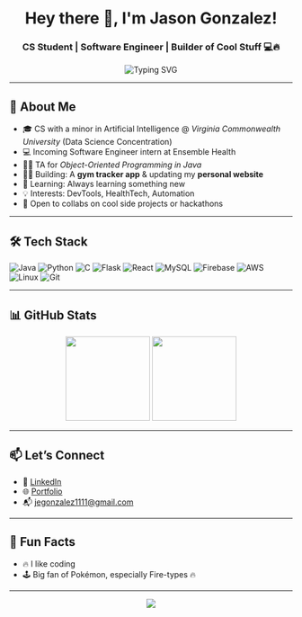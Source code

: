<h1 align="center">Hey there 👋, I'm Jason Gonzalez!</h1>
<h3 align="center">CS Student | Software Engineer | Builder of Cool Stuff 💻🔥</h3>

<p align="center">
  <img src="https://readme-typing-svg.demolab.com?font=Fira+Code&weight=600&pause=1000&color=58A6FF&width=435&lines=Welcome+to+my+GitHub!;I+love+building+useful+apps.;Always+learning+and+shipping+code!+%F0%9F%9A%80" alt="Typing SVG" />
</p>

---

## 🚀 About Me
- 🎓 CS with a minor in Artificial Intelligence @ *Virginia Commonwealth University* (Data Science Concentration)
- 💻 Incoming Software Engineer intern at Ensemble Health
- 👨‍🏫 TA for *Object-Oriented Programming in Java*
- 🏋️‍♂️ Building: A **gym tracker app** & updating my **personal website**
- 🌱 Learning: Always learning something new 
- 💡 Interests: DevTools, HealthTech, Automation
- 🤝 Open to collabs on cool side projects or hackathons

---

## 🛠️ Tech Stack
![Java](https://img.shields.io/badge/Java-%23ED8B00.svg?style=flat&logo=java&logoColor=white)
![Python](https://img.shields.io/badge/Python-3670A0?style=flat&logo=python&logoColor=ffdd54)
![C](https://img.shields.io/badge/C-00599C?style=flat&logo=c&logoColor=white)
![Flask](https://img.shields.io/badge/Flask-000000?style=flat&logo=flask&logoColor=white)
![React](https://img.shields.io/badge/React-20232A?style=flat&logo=react&logoColor=61DAFB)
![MySQL](https://img.shields.io/badge/MySQL-00000F?style=flat&logo=mysql&logoColor=white)
![Firebase](https://img.shields.io/badge/Firebase-FFCA28?style=flat&logo=firebase&logoColor=black)
![AWS](https://img.shields.io/badge/AWS-%23FF9900.svg?style=flat&logo=amazon-aws&logoColor=white)
![Linux](https://img.shields.io/badge/Linux-FCC624?style=flat&logo=linux&logoColor=black)
![Git](https://img.shields.io/badge/Git-F05032?style=flat&logo=git&logoColor=white)

---

## 📊 GitHub Stats

<p align="center">
  <img src="https://github-readme-stats.vercel.app/api?username=jasgonzalez&show_icons=true&theme=github_dark&hide=issues&hide_border=true" height="150" />
  <img src="https://github-readme-stats.vercel.app/api/top-langs/?username=jasgonzalez&layout=compact&theme=github_dark&hide_border=true" height="150" />
</p>

---

## 📫 Let’s Connect
- 💼 [LinkedIn]((https://www.linkedin.com/in/jason-gonzalez-/))
- 🌐 [Portfolio](https://jasgonzalez.github.io/personalWebsite/)
- 📬 jegonzalez1111@gmail.com

---

## 🧠 Fun Facts
- 🔥 I like coding  
- 🕹️ Big fan of Pokémon, especially Fire-types 🔥

---

<p align="center">
  <img src="https://github-readme-streak-stats.herokuapp.com/?user=jasgonzalez&theme=tokyonight&hide_border=true" />
</p>
